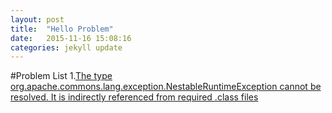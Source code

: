 ```yaml
---
layout: post
title:  "Hello Problem"
date:   2015-11-16 15:08:16
categories: jekyll update
---
```

#Problem List
1.[The type org.apache.commons.lang.exception.NestableRuntimeException cannot be resolved. It is indirectly referenced from required .class files](http://stackoverflow.com/questions/7891531/nestableexception-cannot-be-resolved-when-using-apache-commons-configuration)
